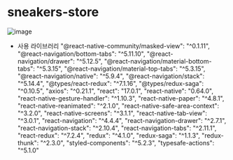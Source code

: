 # sneakers-store

![image](https://user-images.githubusercontent.com/51959017/116762119-6b5a8000-aa54-11eb-88d3-2798bedbff87.png)

- 사용 라이브러리
  "@react-native-community/masked-view": "^0.1.11",
  "@react-navigation/bottom-tabs": "^5.11.10",
  "@react-navigation/drawer": "^5.12.5",
  "@react-navigation/material-bottom-tabs": "^5.3.15",
  "@react-navigation/material-top-tabs": "^5.3.15",
  "@react-navigation/native": "^5.9.4",
  "@react-navigation/stack": "^5.14.4",
  "@types/react-redux": "^7.1.16",
  "@types/redux-saga": "^0.10.5",
  "axios": "^0.21.1",
  "react": "17.0.1",
  "react-native": "0.64.0",
  "react-native-gesture-handler": "^1.10.3",
  "react-native-paper": "^4.8.1",
  "react-native-reanimated": "^2.1.0",
  "react-native-safe-area-context": "^3.2.0",
  "react-native-screens": "^3.1.1",
  "react-native-tab-view": "^3.0.1",
  "react-navigation": "^4.4.4",
  "react-navigation-drawer": "^2.7.1",
  "react-navigation-stack": "^2.10.4",
  "react-navigation-tabs": "^2.11.1",
  "react-redux": "^7.2.4",
  "redux": "^4.1.0",
  "redux-saga": "^1.1.3",
  "redux-thunk": "^2.3.0",
  "styled-components": "^5.2.3",
  "typesafe-actions": "^5.1.0"

